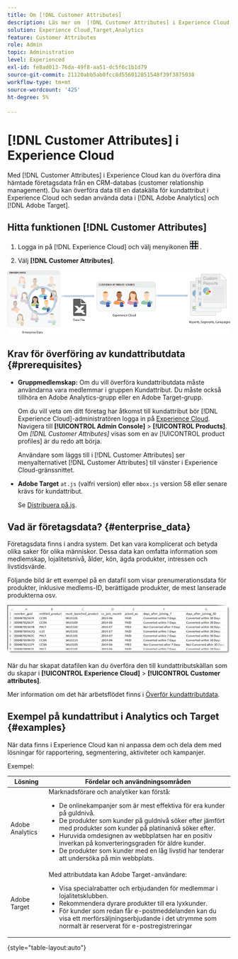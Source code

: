 ```yaml
---
title: Om [!DNL Customer Attributes]
description: Läs mer om  [!DNL Customer Attributes] i Experience Cloud. Upptäck hur du överför data från kundattribut för användning i Adobe Analytics och Adobe Target.
solution: Experience Cloud,Target,Analytics
feature: Customer Attributes
role: Admin
topic: Administration
level: Experienced
exl-id: fe8ad013-76da-49f8-aa51-dc5f6c1b1d79
source-git-commit: 21120abb5ab0fcc8d556012851548f39f3875038
workflow-type: tm+mt
source-wordcount: '425'
ht-degree: 5%

---
```


# [!DNL Customer Attributes] i Experience Cloud

Med [!DNL Customer Attributes] i Experience Cloud kan du överföra dina hämtade företagsdata från en CRM-databas (customer relationship management). Du kan överföra data till en datakälla för kundattribut i Experience Cloud och sedan använda data i [!DNL Adobe Analytics] och [!DNL Adobe Target].

## Hitta funktionen [!DNL Customer Attributes]

1. Logga in på [!DNL Experience Cloud] och välj menyikonen ![menu](assets/menu-icon.png) .

1. Välj **[!DNL Customer Attributes]**.

![Översikt över kundattribut](assets/custom_reports.png)

## Krav för överföring av kundattributdata {#prerequisites}

* **Gruppmedlemskap:** Om du vill överföra kundattributdata måste användarna vara medlemmar i gruppen Kundattribut. Du måste också tillhöra en Adobe Analytics-grupp eller en Adobe Target-grupp.

  Om du vill veta om ditt företag har åtkomst till kundattribut bör [!DNL Experience Cloud]-administratören logga in på [Experience Cloud](https://experience.adobe.com). Navigera till **[!UICONTROL Admin Console]** > **[!UICONTROL Products]**. Om *[!DNL Customer Attributes]* visas som en av [!UICONTROL product profiles] är du redo att börja.

  Användare som läggs till i [!DNL Customer Attributes] ser menyalternativet [!DNL Customer Attributes] till vänster i Experience Cloud-gränssnittet.

* **Adobe Target** `at.js` (valfri version) eller `mbox.js` version 58 eller senare krävs för kundattribut.

  Se [Distribuera på.js](https://experienceleague.adobe.com/docs/target-dev/developer/client-side/overview.html?lang=sv-SE).

## Vad är företagsdata? {#enterprise_data}

Företagsdata finns i andra system. Det kan vara komplicerat och betyda olika saker för olika människor. Dessa data kan omfatta information som medlemskap, lojalitetsnivå, ålder, kön, ägda produkter, intressen och livstidsvärde.

Följande bild är ett exempel på en datafil som visar prenumerationsdata för produkter, inklusive medlems-ID, berättigade produkter, de mest lanserade produkterna osv.

![Vad är företagskunddata?](assets/01_crs_usecase.png)

När du har skapat datafilen kan du överföra den till kundattributskällan som du skapar i **[!UICONTROL Experience Cloud]** > **[!UICONTROL Customer attributes]**.

Mer information om det här arbetsflödet finns i [Överför kundattributdata](t-crs-usecase.md).

## Exempel på kundattribut i Analytics och Target {#examples}

När data finns i Experience Cloud kan ni anpassa dem och dela dem med lösningar för rapportering, segmentering, aktiviteter och kampanjer.

Exempel:

| Lösning | Fördelar och användningsområden |
|--- |--- |
| Adobe Analytics | Marknadsförare och analytiker kan förstå:<ul><li>De onlinekampanjer som är mest effektiva för era kunder på guldnivå.</li><li>De produkter som kunder på guldnivå söker efter jämfört med produkter som kunder på platinanivå söker efter.</li><li>Huruvida omdesignen av webbplatsen har en positiv inverkan på konverteringsgraden för äldre kunder.</li><li>De produkter som kunder med en låg livstid har tenderar att undersöka på min webbplats.</li></ul> |
| Adobe Target | Med attributdata kan Adobe Target-användare:<ul><li>Visa specialrabatter och erbjudanden för medlemmar i lojalitetsklubben.</li><li>Rekommendera dyrare produkter till era lyxkunder.</li><li>För kunder som redan får e-postmeddelanden kan du visa ett merförsäljningserbjudande i det utrymme som normalt är reserverat för e-postregistreringar</li></ul> |

{style="table-layout:auto"}
